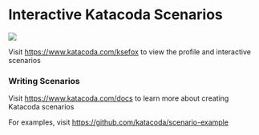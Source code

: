 # Interactive Katacoda Scenarios

[![](http://shields.katacoda.com/katacoda/ksefox/count.svg)](https://www.katacoda.com/ksefox "Get your profile on Katacoda.com")

Visit https://www.katacoda.com/ksefox to view the profile and interactive scenarios

### Writing Scenarios
Visit https://www.katacoda.com/docs to learn more about creating Katacoda scenarios

For examples, visit https://github.com/katacoda/scenario-example
